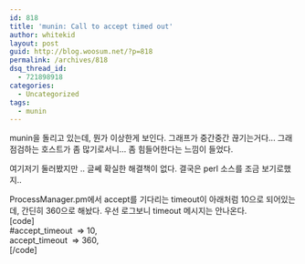 ```yaml
---
id: 818
title: 'munin: Call to accept timed out'
author: whitekid
layout: post
guid: http://blog.woosum.net/?p=818
permalink: /archives/818
dsq_thread_id:
  - 721898918
categories:
  - Uncategorized
tags:
  - munin
---
```

munin을 돌리고 있는데, 뭔가 이상한게 보인다. 그래프가 중간중간 끊기는거다... 그래 점검하는 호스트가 좀 많기로서니... 좀 힘들어한다는 느낌이 들었다.

여기저기 둘러봤지만 .. 글쎄 확실한 해결책이 없다. 결국은 perl 소스를 조금 보기로했지..

ProcessManager.pm에서 accept를 기다리는 timeout이 아래처럼 10으로 되어있는데, 간딘히 360으로 해놨다. 우선 로그보니 timeout 메시지는 안나온다.  
[code]  
#accept_timeout  => 10,  
accept_timeout  => 360,  
[/code]